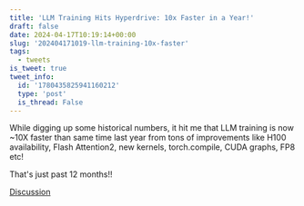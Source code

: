 ```yaml
---
title: 'LLM Training Hits Hyperdrive: 10x Faster in a Year!'
draft: false
date: 2024-04-17T10:19:14+00:00
slug: '202404171019-llm-training-10x-faster'
tags:
  - tweets
is_tweet: true
tweet_info:
  id: '1780435825941160212'
  type: 'post'
  is_thread: False
---
```




While digging up some historical numbers, it hit me that LLM training is now ~10X faster than same time last year from tons of improvements like H100 availability, Flash Attention2, new kernels, torch.compile, CUDA graphs, FP8 etc!

That's just past 12 months!!

[Discussion](https://x.com/sytelus/status/1780435825941160212)
